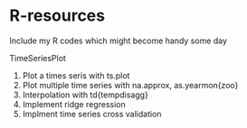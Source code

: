 # R-resources
Include my R codes which might become handy some day


TimeSeriesPlot
  1. Plot a times seris with ts.plot
  2. Plot multiple time series with na.approx, as.yearmon{zoo}
  3. Interpolation with td{tempdisagg}
  4. Implement ridge regression
  5. Implment time series cross validation
